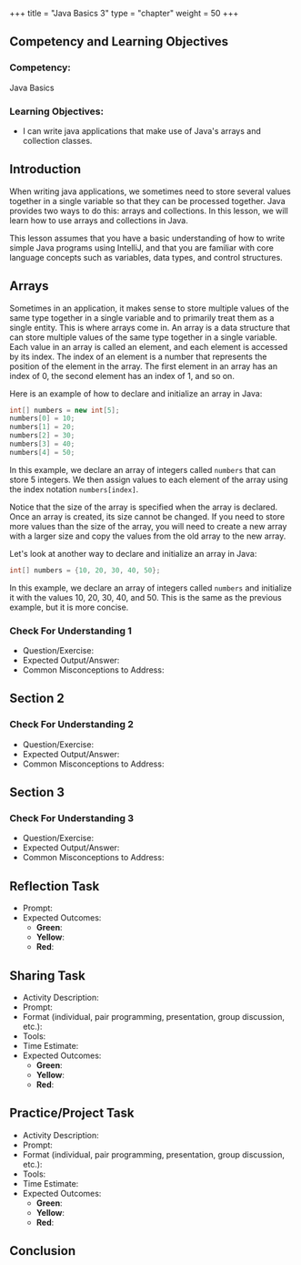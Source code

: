 +++
title = "Java Basics 3"
type = "chapter"
weight = 50
+++

## Competency and Learning Objectives

### Competency:

Java Basics

### Learning Objectives:

- I can write java applications that make use of Java's arrays and collection classes.

## Introduction

When writing java applications, we sometimes need to store several values together in a single variable so that they
can be processed together. Java provides two ways to do this: arrays and collections. In this lesson, we will learn
how to use arrays and collections in Java.

This lesson assumes that you have a basic understanding of how to write simple Java programs using IntelliJ, and that
you are familiar with core language concepts such as variables, data types, and control structures.

## Arrays

Sometimes in an application, it makes sense to store multiple values of the same type together in a single variable
and to primarily treat them as a single entity. This is where arrays come in. An array is a data structure that can
store multiple values of the same type together in a single variable. Each value in an array is called an element, and
each element is accessed by its index. The index of an element is a number that represents the position of the element
in the array. The first element in an array has an index of 0, the second element has an index of 1, and so on.

Here is an example of how to declare and initialize an array in Java:

```java
int[] numbers = new int[5];
numbers[0] = 10;
numbers[1] = 20;
numbers[2] = 30;
numbers[3] = 40;
numbers[4] = 50;
```

In this example, we declare an array of integers called `numbers` that can store 5 integers. We then assign values to
each element of the array using the index notation `numbers[index]`.

Notice that the size of the array is specified when the array is declared. Once an array is created, its size cannot be
changed. If you need to store more values than the size of the array, you will need to create a new array with a larger
size and copy the values from the old array to the new array.

Let's look at another way to declare and initialize an array in Java:

```java
int[] numbers = {10, 20, 30, 40, 50};
```

In this example, we declare an array of integers called `numbers` and initialize it with the values 10, 20, 30, 40,
and 50. This is the same as the previous example, but it is more concise.

### Check For Understanding 1

- Question/Exercise:
- Expected Output/Answer:
- Common Misconceptions to Address:

## Section 2

### Check For Understanding 2

- Question/Exercise:
- Expected Output/Answer:
- Common Misconceptions to Address:

## Section 3

### Check For Understanding 3

- Question/Exercise:
- Expected Output/Answer:
- Common Misconceptions to Address:

## Reflection Task
- Prompt: 
- Expected Outcomes: 
    - **Green**: 
    - **Yellow**: 
    - **Red**: 

## Sharing Task

- Activity Description:
- Prompt:
- Format (individual, pair programming, presentation, group discussion, etc.):
- Tools:
- Time Estimate:
- Expected Outcomes: 
    - **Green**:
    - **Yellow**:
    - **Red**:

## Practice/Project Task

- Activity Description:
- Prompt:
- Format (individual, pair programming, presentation, group discussion, etc.):
- Tools:
- Time Estimate:
- Expected Outcomes: 
    - **Green**:
    - **Yellow**:
    - **Red**:

## Conclusion

